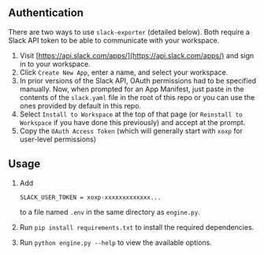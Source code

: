 
## Authentication

There are two ways to use `slack-exporter` (detailed below). Both require a Slack API token to be able to communicate with your workspace.

1. Visit [https://api.slack.com/apps/](https://api.slack.com/apps/) and sign in to your workspace.
2. Click `Create New App`, enter a name, and select your workspace.
3. In prior versions of the Slack API, OAuth permissions had to be specified manually. Now, when prompted for an App Manifest, just paste in the contents of the `slack.yaml` file in the root of this repo or you can use the ones provided by default in this repo.
4. Select `Install to Workspace` at the top of that page (or `Reinstall to Workspace` if you have done this previously) and accept at the prompt.
5. Copy the `OAuth Access Token` (which will generally start with `xoxp` for user-level permissions)


## Usage

1. Add 

    ```text
    SLACK_USER_TOKEN = xoxp-xxxxxxxxxxxxx...
    ```
    to a file named `.env` in the same directory as `engine.py`.

2. Run `pip install requirements.txt` to install the required dependencies.
3. Run `python engine.py --help` to view the available options.
